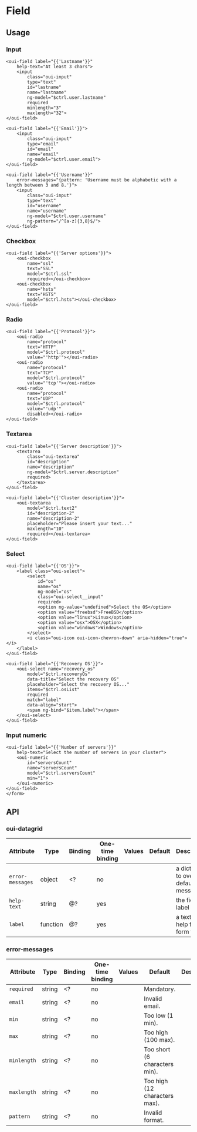 # Field

<component-status cx-design="complete" ux="rc"></component-status>

## Usage

<form novalidate name="$ctrl.form1">

### Input

```html:preview
<oui-field label="{{'Lastname'}}"
    help-text="At least 3 chars">
    <input
        class="oui-input"
        type="text"
        id="lastname"
        name="lastname"
        ng-model="$ctrl.user.lastname"
        required
        minlength="3"
        maxlength="32">
</oui-field>

<oui-field label="{{'Email'}}">
    <input
        class="oui-input"
        type="email"
        id="email"
        name="email"
        ng-model="$ctrl.user.email">
</oui-field>

<oui-field label="{{'Username'}}"
    error-messages="{pattern: 'Username must be alphabetic with a length between 3 and 8.'}">
    <input
        class="oui-input"
        type="text"
        id="username"
        name="username"
        ng-model="$ctrl.user.username"
        ng-pattern="/^[a-z]{3,8}$/">
</oui-field>
```

### Checkbox

```html:preview
<oui-field label="{{'Server options'}}">
    <oui-checkbox
        name="ssl"
        text="SSL"
        model="$ctrl.ssl"
        required></oui-checkbox>
    <oui-checkbox
        name="hsts"
        text="HSTS"
        model="$ctrl.hsts"></oui-checkbox>
</oui-field>
```

### Radio

```html:preview
<oui-field label="{{'Protocol'}}">
    <oui-radio
        name="protocol"
        text="HTTP"
        model="$ctrl.protocol"
        value="'http'"></oui-radio>
    <oui-radio
        name="protocol"
        text="TCP"
        model="$ctrl.protocol"
        value="'tcp'"></oui-radio>
    <oui-radio
        name="protocol"
        text="UDP"
        model="$ctrl.protocol"
        value="'udp'"
        disabled></oui-radio>
</oui-field>
```

### Textarea

```html:preview
<oui-field label="{{'Server description'}}">
    <textarea
        class="oui-textarea"
        id="description"
        name="description"
        ng-model="$ctrl.server.description"
        required>
    </textarea>
</oui-field>

<oui-field label="{{'Cluster description'}}">
    <oui-textarea
        model="$ctrl.text2"
        id="description-2"
        name="description-2"
        placeholder="Please insert your text..."
        maxlength="10"
        required></oui-textarea>
</oui-field>
```

### Select

```html:preview
<oui-field label="{{'OS'}}">
    <label class="oui-select">
        <select
            id="os"
            name="os"
            ng-model="os"
            class="oui-select__input"
            required>
            <option ng-value="undefined">Select the OS</option>
            <option value="freebsd">FreeBSD</option>
            <option value="linux">Linux</option>
            <option value="osx">OSX</option>
            <option value="windows">Windows</option>
        </select>
        <i class="oui-icon oui-icon-chevron-down" aria-hidden="true"></i>
    </label>
</oui-field>

<oui-field label="{{'Recovery OS'}}">
    <oui-select name="recovery_os"
        model="$ctrl.recoveryOs"
        data-title="Select the recovery OS"
        placeholder="Select the recovery OS..."
        items="$ctrl.osList"
        required
        match="label"
        data-align="start">
        <span ng-bind="$item.label"></span>
    </oui-select>
</oui-field>
```

### Input numeric

```html:preview
<oui-field label="{{'Number of servers'}}"
    help-text="Select the number of servers in your cluster">
    <oui-numeric
        id="serversCount"
        name="serversCount"
        model="$ctrl.serversCount"
        min="1">
    </oui-numeric>
</oui-field>
</form>
```

## API

### oui-datagrid

| Attribute         | Type            | Binding | One-time binding | Values      | Default             | Description                                       |
| ----              | ----            | ----    | ----             | ----        | ----                | ----                                              |
| `error-messages`  | object          | <?      | no               |             |                     | a dictionary to override default messages         |
| `help-text`       | string          | @?      | yes              |             |                     | the field label                                   |
| `label`           | function        | @?      | yes              |             |                     | a text to help fill the form field                |

### error-messages

| Attribute         | Type            | Binding | One-time binding | Values      | Default                                   | Description                 |
| ----              | ----            | ----    | ----             | ----        | ----                                      | ----                        |
| `required`        | string          | <?      | no               |             | Mandatory.                                |                             |
| `email`           | string          | <?      | no               |             | Invalid email.                            |                             |
| `min`             | string          | <?      | no               |             | Too low (1 min).                          |                             |
| `max`             | string          | <?      | no               |             | Too high (100 max).                       |                             |
| `minlength`       | string          | <?      | no               |             | Too short (6 characters min).             |                             |
| `maxlength`       | string          | <?      | no               |             | Too high (12 characters max).             |                             |
| `pattern`         | string          | <?      | no               |             | Invalid format.                           |                             |
